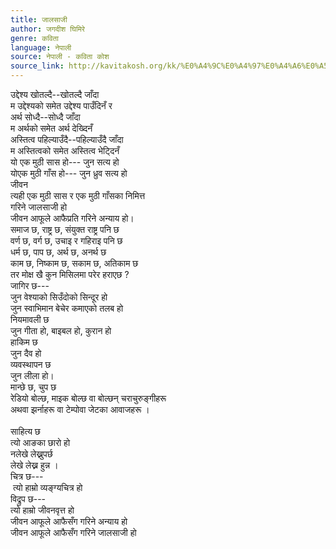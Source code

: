 ```yaml
---
title: जालसाजी
author: जगदीश घिमिरे
genre: कविता
language: नेपाली
source: नेपाली - कविता कोश
source_link: http://kavitakosh.org/kk/%E0%A4%9C%E0%A4%97%E0%A4%A6%E0%A5%80%E0%A4%B6_%E0%A4%98%E0%A4%BF%E0%A4%AE%E0%A4%BF%E0%A4%B0%E0%A5%87
---
```


उद्देश्य खोतल्दै--खोतल्दै जाँदा  
म उद्देश्यको समेत उद्देश्य पाउँदिनँ र  
अर्थ सोध्दै--सोध्दै जाँदा  
म अर्थको समेत अर्थ देख्दिनँ  
अस्तित्व पहिल्याउँदै--पहिल्याउँदै जाँदा  
म अस्तित्वको समेत अस्तित्व भेट्दिनँ  
यो एक मुठी सास हो--- जुन सत्य हो  
योएक मुठी गाँस हो--- जुन ध्रुव सत्य हो  
जीवन  
त्यही एक मुठी सास र एक मुठी गाँसका निमित्त  
गरिने जालसाजी हो  
जीवन आफूले आफैप्रति गरिने अन्याय हो।  
समाज छ, राष्ट्र छ, संयुक्त राष्ट्र पनि छ  
वर्ण छ, वर्ग छ, उचाइ र गहिराइ पनि छ  
धर्म छ, पाप छ, अर्थ छ, अनर्थ छ  
काम छ, निष्काम छ, सकाम छ, अतिकाम छ  
तर मोक्ष खै कुन मिसिलमा परेर हराएछ ?  
जागिर छ---  
जुन वेश्याको सिउँदोको सिन्दूर हो  
जुन स्वाभिमान बेचेर कमाएको तलब हो  
नियमावली छ  
जुन गीता हो, बाइबल हो, कुरान हो  
हाकिम छ  
जुन दैव हो  
व्यवस्थापन छ  
जुन लीला हो।  
मान्छे छ, चुप छ  
रेडियो बोल्छ, माइक बोल्छ वा बोल्छन् चराचुरुङ्गीहरू  
अथवा झर्नाहरू वा टेम्पोवा जेटका आवाजहरू ।  
   
साहित्य छ  
त्यो आङका छारो हो  
नलेखे लेख्नुपर्छ  
लेखे लेख्न हुन्न ।  
चित्र छ---  
 त्यो हाम्रो व्यङ्ग्यचित्र हो  
विद्रुप छ---  
त्यो हाम्रो जीवनवृत्त हो  
जीवन आफूले आफैसँग गरिने अन्याय हो  
जीवन आफूले आफैसँग गरिने जालसाजी हो
